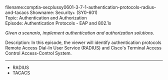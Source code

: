 filename:comptia-secplussy0601-3-7-1-authentication-protocols-radius-and-tacacs
Showname: Security+ \(SY0-601\)  
Topic: Authentication and Authorization  
Episode: Authentication Protocols - EAP and 802.1x

*Given a scenario, implement authentication and authorization solutions.*  

Description: In this episode, the viewer will identify authentication protocols Remote Access Dial-In User Service \(RADIUS\) and Cisco's Terminal Access Control Access-Control System.


----------

* RADIUS
* TACACS
